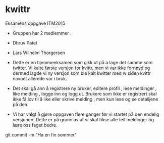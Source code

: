 # kwittr
Eksamens oppgave ITM2015
- Gruppen har 2 medlemmer .

- Dhruv Patel
- Lars Wilhelm Thorgersen


- Dette er en hjemmeeksamen som gikk ut på a lage det samme som twitter. Vi kalte første versjon for kvittr, men vi var ikke fornøyd og dermed lagde vi ny versjon som ble kalt kwitter med w siden kvittr navnet allerede var i bruk.
- Det skal gå ann å registrere ny bruker, editere profil , lese meldinger , like melding , logge inn og logg ut. Brukere som ikke er registrert skal ikke få lov til å like eller skrive melding , men kun lese og se detailjene på den.
- Vi har valgt å gjøre oppgaven flere ganger før vi startet på den endelig versjonen. Dette er på grunn av at vi skal fikse alle feil meldinger og lære oss faget bedre.


git commit -m "Ha en fin sommer"
